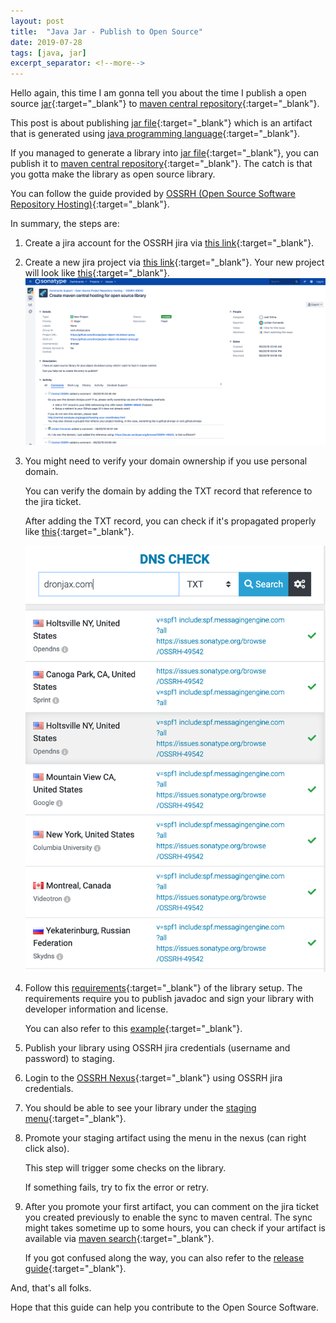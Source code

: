 ```yaml
---
layout: post
title:  "Java Jar - Publish to Open Source"
date: 2019-07-28
tags: [java, jar]
excerpt_separator: <!--more-->
---
```

Hello again, this time I am gonna tell you about the time I publish a open source [jar][jar-wiki]{:target="_blank"} to [maven central repository][maven-search]{:target="_blank"}.

This post is about publishing [jar file][jar-wiki]{:target="_blank"} which is an artifact that is generated using [java programming language][java-wiki]{:target="_blank"}.

If you managed to generate a library into [jar file][jar-wiki]{:target="_blank"}, you can publish it to [maven central repository][maven-search]{:target="_blank"}. The catch is that you gotta make the library as open source library.

You can follow the guide provided by [OSSRH (Open Source Software Repository Hosting)][ossrh-guide]{:target="_blank"}.

In summary, the steps are:

1. Create a jira account for the OSSRH jira via [this link][jira-signup]{:target="_blank"}.
<!--more-->
2. Create a new jira project via [this link][jira-create-project]{:target="_blank"}.
   Your new project will look like [this][jira-request-example]{:target="_blank"}.
   ![JIRA ticket example](/assets/images/oss-jira-ticket-example.png)
3. You might need to verify your domain ownership if you use personal domain.

   You can verify the domain by adding the TXT record that reference to the jira ticket.

   After adding the TXT record, you can check if it's propagated properly like [this][dns-check]{:target="_blank"}.

   ![TXT DNS check](/assets/images/oss-txt-dns-check.png)
4. Follow this [requirements][library-req]{:target="_blank"} of the library setup.
   The requirements require you to publish javadoc and sign your library with developer information and license.

   You can also refer to this [example][library-example]{:target="_blank"}.
5. Publish your library using OSSRH jira credentials (username and password) to staging.
6. Login to the [OSSRH Nexus][oss-nexus]{:target="_blank"} using OSSRH jira credentials.
7. You should be able to see your library under the [staging menu][oss-nexus-staging]{:target="_blank"}.
8. Promote your staging artifact using the menu in the nexus (can right click also).

   This step will trigger some checks on the library.

   If something fails, try to fix the error or retry.
9. After you promote your first artifact, you can comment on the jira ticket you created previously to enable the sync to maven central.
   The sync might takes sometime up to some hours, you can check if your artifact is available via [maven search][maven-search]{:target="_blank"}.

   If you got confused along the way, you can also refer to the [release guide][release-guide]{:target="_blank"}.

And, that's all folks.

Hope that this guide can help you contribute to the Open Source Software.

[maven-search]: https://search.maven.org/
[jar-wiki]: https://en.wikipedia.org/wiki/JAR_%28file_format%29
[java-wiki]: https://en.wikipedia.org/wiki/Java_%28programming_language%29
[ossrh-guide]: https://central.sonatype.org/pages/ossrh-guide.html
[jira-signup]: https://issues.sonatype.org/secure/Signup!default.jspa
[jira-create-project]: https://issues.sonatype.org/secure/CreateIssue.jspa?issuetype=21&pid=10134
[jira-request-example]: https://issues.sonatype.org/browse/OSSRH-49542
[dns-check]: https://dnschecker.org/#TXT/dronjax.com
[library-req]: https://central.sonatype.org/pages/requirements.html
[library-example]: https://github.com/dronjax/java-object-shutdown-proxy/blob/master/build.gradle
[oss-nexus]: https://oss.sonatype.org
[oss-nexus-staging]: https://oss.sonatype.org/#stagingRepositories
[release-guide]: https://central.sonatype.org/pages/releasing-the-deployment.html